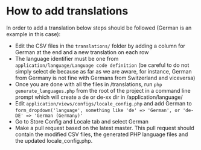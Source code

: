 # How to add translations

In order to add a translation below steps should be followed (German is an example in this case):

- Edit the CSV files in the `translations/` folder by adding a column for German at the end and a new translation on each row
- The language identifier must be one from `application/language/Language code definition` (be careful to do not simply select de because as far as we are aware, for instance, German from Germany is not fine with Germans from Switzerland and viceversa)
- Once you are done with all the files in /translations, run `php generate_languages.php` from the root of the project in a command line prompt which will create a de or de-xx dir in /application/language/
- Edit `application/views/configs/locale_config.php` and add German to `form_dropdown('language', something like 'de' => 'German', or 'de-DE' => 'German (Germany)'`
- Go to Store Config and Locale tab and select German
- Make a pull request based on the latest master. This pull request should contain the modified CSV files, the generated PHP language files and the updated locale_config.php.